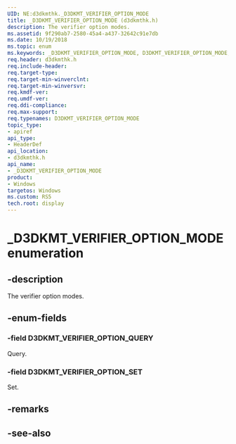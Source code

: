 ```yaml
---
UID: NE:d3dkmthk._D3DKMT_VERIFIER_OPTION_MODE
title: _D3DKMT_VERIFIER_OPTION_MODE (d3dkmthk.h)
description: The verifier option modes.
ms.assetid: 9f290ab7-2580-45a4-a437-32642c91e7db
ms.date: 10/19/2018
ms.topic: enum
ms.keywords: _D3DKMT_VERIFIER_OPTION_MODE, D3DKMT_VERIFIER_OPTION_MODE, 
req.header: d3dkmthk.h
req.include-header:
req.target-type:
req.target-min-winverclnt:
req.target-min-winversvr:
req.kmdf-ver:
req.umdf-ver:
req.ddi-compliance:
req.max-support:
req.typenames: D3DKMT_VERIFIER_OPTION_MODE
topic_type: 
- apiref
api_type: 
- HeaderDef
api_location: 
- d3dkmthk.h
api_name: 
- _D3DKMT_VERIFIER_OPTION_MODE
product:
- Windows
targetos: Windows
ms.custom: RS5
tech.root: display
---
```


# _D3DKMT_VERIFIER_OPTION_MODE enumeration

## -description

The verifier option modes.

## -enum-fields

### -field D3DKMT_VERIFIER_OPTION_QUERY 

Query.

### -field D3DKMT_VERIFIER_OPTION_SET 

Set.

## -remarks

## -see-also
